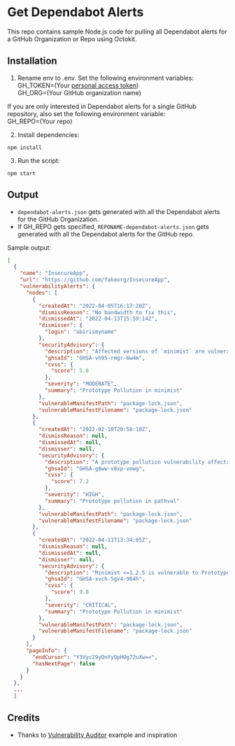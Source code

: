 # Get Dependabot Alerts

This repo contains sample Node.js code for pulling all Dependabot alerts for a GitHub Organization or Repo using Octokit.

## Installation

1. Rename env to .env. Set the following environment variables:  
GH_TOKEN=(Your [personal access token](https://docs.github.com/en/authentication/keeping-your-account-and-data-secure/creating-a-personal-access-token))  
GH_ORG=(Your GitHub organization name)

If you are only interested in Dependabot alerts for a single GitHub repository, also set the following environment variable:  
GH_REPO=(Your repo)

2. Install dependencies:
```
npm install
```
3. Run the script:
```
npm start
```

## Output
* `dependabot-alerts.json` gets generated with all the Dependabot alerts for the GitHub Organization. 
* If GH_REPO gets specified, `REPONAME-dependabot-alerts.json` gets generated with all the Dependabot alerts for the GitHub repo.

Sample output:
```json
[
  {
    "name": "InsecureApp",
    "url": "https://github.com/fakeorg/InsecureApp",
    "vulnerabilityAlerts": {
      "nodes": [
        {
          "createdAt": "2022-04-05T16:17:20Z",
          "dismissReason": "No bandwidth to fix this",
          "dismissedAt": "2022-04-13T15:59:14Z",
          "dismisser": {
            "login": "abirismyname"
          },
          "securityAdvisory": {
            "description": "Affected versions of `minimist` are vulnerable to prototype pollution. Arguments are not properly sanitized, allowing an attacker to modify the prototype of `Object`, causing the addition or modification of an existing property that will exist on all objects.  \nParsing the argument `--__proto__.y=Polluted` adds a `y` property with value `Polluted` to all objects. The argument `--__proto__=Polluted` raises and uncaught error and crashes the application.  \nThis is exploitable if attackers have control over the arguments being passed to `minimist`.\n\n\n\n## Recommendation\n\nUpgrade to versions 0.2.1, 1.2.3 or later.",
            "ghsaId": "GHSA-vh95-rmgr-6w4m",
            "cvss": {
              "score": 5.6
            },
            "severity": "MODERATE",
            "summary": "Prototype Pollution in minimist"
          },
          "vulnerableManifestPath": "package-lock.json",
          "vulnerableManifestFilename": "package-lock.json"
        },
        {
          "createdAt": "2022-02-10T20:58:10Z",
          "dismissReason": null,
          "dismissedAt": null,
          "dismisser": null,
          "securityAdvisory": {
            "description": "A prototype pollution vulnerability affects all versions of package pathval under 1.1.1.",
            "ghsaId": "GHSA-g6ww-v8xp-vmwg",
            "cvss": {
              "score": 7.2
            },
            "severity": "HIGH",
            "summary": "Prototype pollution in pathval"
          },
          "vulnerableManifestPath": "package-lock.json",
          "vulnerableManifestFilename": "package-lock.json"
        },
        {
          "createdAt": "2022-04-11T13:34:05Z",
          "dismissReason": null,
          "dismissedAt": null,
          "dismisser": null,
          "securityAdvisory": {
            "description": "Minimist <=1.2.5 is vulnerable to Prototype Pollution via file index.js, function setKey() (lines 69-95).",
            "ghsaId": "GHSA-xvch-5gv4-984h",
            "cvss": {
              "score": 9.8
            },
            "severity": "CRITICAL",
            "summary": "Prototype Pollution in minimist"
          },
          "vulnerableManifestPath": "package-lock.json",
          "vulnerableManifestFilename": "package-lock.json"
        }
      ],
      "pageInfo": {
        "endCursor": "Y3Vyc29yOnYyOpHOg72uXw==",
        "hasNextPage": false
      }
    }
  },
  ...
  ]
  ```

## Credits

* Thanks to [Vulnerability Auditor](https://github.com/lindluni/warden-vulnerability-auditor) example and inspiration